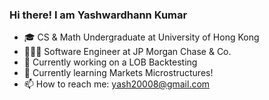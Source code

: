 ### Hi there! I am Yashwardhann Kumar

- 🎓 CS & Math Undergraduate at University of Hong Kong
- 🧑🏽‍💻 Software Engineer at JP Morgan Chase & Co. 
- 🔭 Currently working on a LOB Backtesting 
- 🌱 Currently learning Markets Microstructures!
- 📫 How to reach me: yash20008@gmail.com
